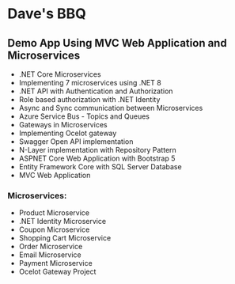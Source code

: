 # Dave's BBQ
## Demo App Using MVC Web Application and Microservices


- .NET Core Microservices
- Implementing 7 microservices using .NET 8
- .NET API with Authentication and Authorization
- Role based authorization with .NET Identity
- Async and Sync communication between Microservices
- Azure Service Bus - Topics and Queues
- Gateways in Microservices
- Implementing Ocelot gateway
- Swagger Open API implementation
- N-Layer implementation with Repository Pattern
- ASPNET Core Web Application with Bootstrap 5
- Entity Framework Core with SQL Server Database
- MVC Web Application

### Microservices:
- Product Microservice
- .NET Identity Microservice
- Coupon Microservice
- Shopping Cart Microservice
- Order Microservice
- Email Microservice
- Payment Microservice
- Ocelot Gateway Project

